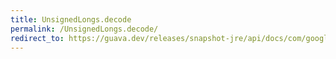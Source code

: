 ```yaml
---
title: UnsignedLongs.decode
permalink: /UnsignedLongs.decode/
redirect_to: https://guava.dev/releases/snapshot-jre/api/docs/com/google/common/primitives/UnsignedLongs.html#decode-java.lang.String-
---
```

